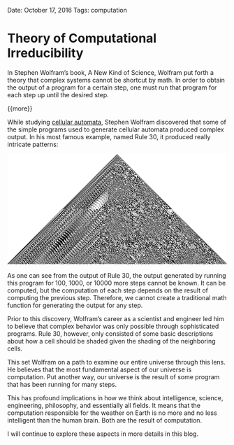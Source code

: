 Date: October 17, 2016
Tags: computation

# Theory of Computational Irreducibility

In Stephen Wolfram’s book, A New Kind of Science, Wolfram put forth a theory that complex systems cannot be shortcut by math. In order to obtain the output of a program for a certain step, one must run that program for each step up until the desired step.

{{more}}

While studying [cellular automata](https://en.m.wikipedia.org/wiki/Cellular_automaton), Stephen Wolfram discovered that some of the simple programs used to generate cellular automata produced complex output. In his most famous example, named Rule 30, it produced really intricate patterns:

![Rule 30 output](/_Images/rule30.gif)

As one can see from the output of Rule 30, the output generated by running this program for 100, 1000, or 10000 more steps cannot be known. It can be computed, but the computation of each step depends on the result of computing the previous step. Therefore, we cannot create a traditional math function for generating the output for any step.

Prior to this discovery, Wolfram’s career as a scientist and engineer led him to believe that complex behavior was only possible through sophisticated programs. Rule 30, however, only consisted of some basic descriptions about how a cell should be shaded given the shading of the neighboring cells.

This set Wolfram on a path to examine our entire universe through this lens. He believes that the most fundamental aspect of our universe is computation. Put another way, our universe is the result of some program that has been running for many steps.

This has profound implications in how we think about intelligence, science, engineering, philosophy, and essentially all fields. It means that the computation responsible for the weather on Earth is no more and no less intelligent than the human brain. Both are the result of computation.

I will continue to explore these aspects in more details in this blog.
